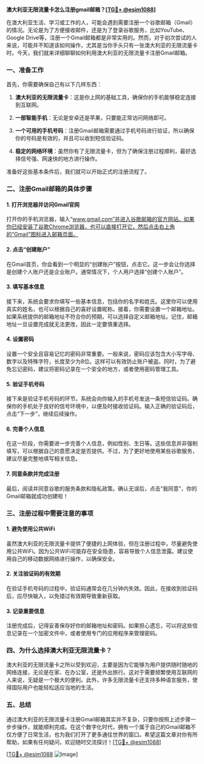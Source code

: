 **澳大利亚无限流量卡怎么注册gmail邮箱？[[TG💪+ @esim1088](https://t.me/s/esim1088)]**

在澳大利亚生活、学习或工作的人，可能会遇到需要注册一个谷歌邮箱（Gmail）的情况。无论是为了方便接收邮件，还是为了登录谷歌服务，比如YouTube、Google Drive等，注册一个Gmail邮箱都是非常实用的。然而，对于初次尝试的人来说，可能并不知道该如何操作，尤其是当你手头只有一张澳大利亚的无限流量卡时。今天，我们就来详细聊聊如何利用澳大利亚的无限流量卡注册Gmail邮箱。

### 一、准备工作

首先，你需要确保自己有以下几样东西：

1. **澳大利亚的无限流量卡**：这是你上网的基础工具，确保你的手机能够稳定连接到互联网。
   
2. **一部智能手机**：无论是安卓还是苹果，只要能正常访问网络即可。

3. **一个可用的手机号码**：注册Gmail邮箱需要通过手机号码进行验证，所以确保你的号码是有效的，并且可以收到短信验证码。

4. **稳定的网络环境**：虽然你有了无限流量卡，但为了确保注册过程顺利，最好选择信号强、网速快的地方进行操作。

准备好这些基本条件后，我们就可以开始正式的注册流程了。

### 二、注册Gmail邮箱的具体步骤

#### 1. 打开浏览器并访问Gmail官网

打开你的手机浏览器，输入“www.gmail.com”并进入谷歌邮箱的官方网站。如果你已经安装了谷歌Chrome浏览器，也可以直接打开它，然后点击右上角的“Gmail”图标进入邮箱页面。

#### 2. 点击“创建账户”

在Gmail首页，你会看到一个明显的“创建账户”按钮，点击它。这一步会让你选择是创建个人账户还是企业账户。通常情况下，个人用户选择“创建个人账户”。

#### 3. 填写基本信息

接下来，系统会要求你填写一些基本信息，包括你的名字和姓氏。这里你可以使用真实的姓名，也可以根据自己的喜好设置昵称。接着，你需要设置一个邮箱地址。如果系统提供的邮箱地址不符合你的预期，可以选择自定义邮箱地址。记住，邮箱地址一旦设置完成就无法更改，因此一定要慎重选择。

#### 4. 设置密码

设置一个安全且容易记忆的密码非常重要。一般来说，密码应该包含大小写字母、数字以及特殊字符，长度至少为8位。这样可以有效防止账户被盗。同时，为了避免忘记密码，建议将密码记录在一个安全的地方，或者使用密码管理工具。

#### 5. 验证手机号码

接下来是验证手机号码的环节。系统会向你输入的手机号发送一条短信验证码。确保你的手机处于良好的信号环境中，以便及时接收验证码。输入正确的验证码后，点击“下一步”，继续后续操作。

#### 6. 完善个人信息

在这一阶段，你需要进一步完善个人信息，例如性别、生日等。这些信息并非强制填写，可以根据自己的意愿决定是否提供。不过，为了更好地使用某些谷歌服务，建议尽量完整地填写相关信息。

#### 7. 同意条款并完成注册

最后，阅读并同意谷歌的服务条款和隐私政策。确认无误后，点击“我同意”，你的Gmail邮箱就成功创建啦！

### 三、注册过程中需要注意的事项

#### 1. 避免使用公共WiFi

虽然澳大利亚的无限流量卡提供了便捷的上网体验，但在注册过程中，尽量避免使用公共WiFi。因为公共WiFi可能存在安全隐患，容易导致个人信息泄露。建议使用自己的移动数据网络进行操作，以确保安全。

#### 2. 关注验证码的有效期

在验证手机号码的过程中，验证码通常会在几分钟内失效。因此，在接收到验证码后，应尽快输入，以免错过有效期导致重新获取。

#### 3. 记录重要信息

注册完成后，记得妥善保存好你的邮箱地址和密码。如果担心遗忘，可以将这些信息记录在一个加密文件中，或者使用专门的应用程序来管理密码。

### 四、为什么选择澳大利亚无限流量卡？

澳大利亚的无限流量卡之所以受到欢迎，主要是因为它能够为用户提供随时随地的网络连接，无论是在家、在办公室，还是外出旅行。这对于需要频繁使用互联网的人来说，无疑是一个极大的便利。此外，许多无限流量卡还支持多种语言服务，使得国际用户也能轻松适应当地的生活。

### 五、总结

通过澳大利亚的无限流量卡注册Gmail邮箱其实并不复杂，只要你按照上述步骤一步步操作，就能顺利完成。在这个数字化时代，拥有一个属于自己的Gmail邮箱不仅方便了日常生活，也为我们打开了更多通往世界的窗口。希望这篇文章对你有所帮助，如果有任何疑问，欢迎随时交流探讨！[[TG💪+ @esim1088](https://t.me/s/esim1088)]

[[TG💪+ @esim1088](https://t.me/s/esim1088) ![Image](https://i.postimg.cc/4NQfJmqS/Snipaste-2025-05-13-00-14-12.png)]